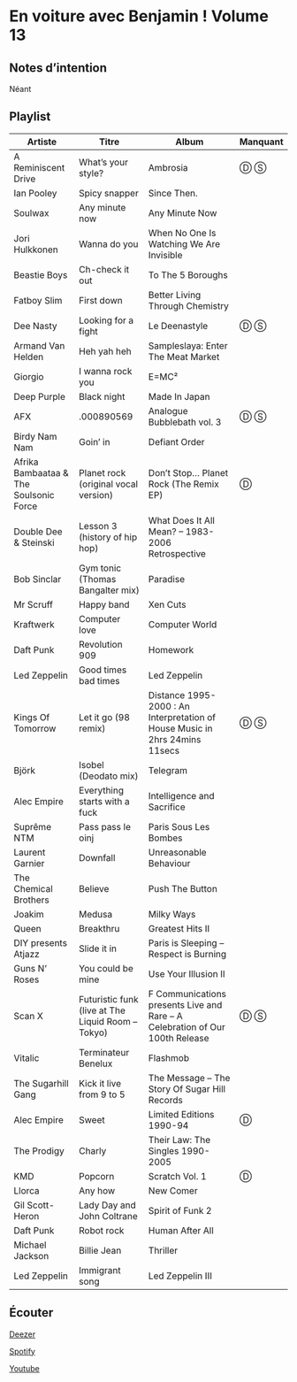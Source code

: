 # En voiture avec Benjamin ! Volume 13

## Notes d’intention

Néant

## Playlist

| Artiste                                | Titre                                             | Album                                                                        | Manquant |
|----------------------------------------|---------------------------------------------------|------------------------------------------------------------------------------|----------|
| A Reminiscent Drive                    | What’s your style?                                | Ambrosia                                                                     | Ⓓ Ⓢ      |
| Ian Pooley                             | Spicy snapper                                     | Since Then.                                                                  |          |
| Soulwax                                | Any minute now                                    | Any Minute Now                                                               |          |
| Jori Hulkkonen                         | Wanna do you                                      | When No One Is Watching We Are Invisible                                     |          |
| Beastie Boys                           | Ch-check it out                                   | To The 5 Boroughs                                                            |          |
| Fatboy Slim                            | First down                                        | Better Living Through Chemistry                                              |          |
| Dee Nasty                              | Looking for a fight                               | Le Deenastyle                                                                | Ⓓ Ⓢ      |
| Armand Van Helden                      | Heh yah heh                                       | Sampleslaya: Enter The Meat Market                                           |          |
| Giorgio                                | I wanna rock you                                  | E=MC²                                                                        |          |
| Deep Purple                            | Black night                                       | Made In Japan                                                                |          |
| AFX                                    | .000890569                                        | Analogue Bubblebath vol. 3                                                   | Ⓓ Ⓢ      |
| Birdy Nam Nam                          | Goin’ in                                          | Defiant Order                                                                |          |
| Afrika Bambaataa & The Soulsonic Force | Planet rock (original vocal version)              | Don’t Stop… Planet Rock (The Remix EP)                                       | Ⓓ        |
| Double Dee & Steinski                  | Lesson 3 (history of hip hop)                     | What Does It All Mean? – 1983-2006 Retrospective                             |          |
| Bob Sinclar                            | Gym tonic (Thomas Bangalter mix)                  | Paradise                                                                     |          |
| Mr Scruff                              | Happy band                                        | Xen Cuts                                                                     |          |
| Kraftwerk                              | Computer love                                     | Computer World                                                               |          |
| Daft Punk                              | Revolution 909                                    | Homework                                                                     |          |
| Led Zeppelin                           | Good times bad times                              | Led Zeppelin                                                                 |          |
| Kings Of Tomorrow                      | Let it go (98 remix)                              | Distance 1995-2000 : An Interpretation of House Music in 2hrs 24mins 11secs  | Ⓓ Ⓢ      |
| Björk                                  | Isobel (Deodato mix)                              | Telegram                                                                     |          |
| Alec Empire                            | Everything starts with a fuck                     | Intelligence and Sacrifice                                                   |          |
| Suprême NTM                            | Pass pass le oinj                                 | Paris Sous Les Bombes                                                        |          |
| Laurent Garnier                        | Downfall                                          | Unreasonable Behaviour                                                       |          |
| The Chemical Brothers                  | Believe                                           | Push The Button                                                              |          |
| Joakim                                 | Medusa                                            | Milky Ways                                                                   |          |
| Queen                                  | Breakthru                                         | Greatest Hits II                                                             |          |
| DIY presents Atjazz                    | Slide it in                                       | Paris is Sleeping – Respect is Burning                                       |          |
| Guns N’ Roses                          | You could be mine                                 | Use Your Illusion II                                                         |          |
| Scan X                                 | Futuristic funk (live at The Liquid Room – Tokyo) | F Communications presents Live and Rare – A Celebration of Our 100th Release | Ⓓ Ⓢ      |
| Vitalic                                | Terminateur Benelux                               | Flashmob                                                                     |          |
| The Sugarhill Gang                     | Kick it live from 9 to 5                          | The Message – The Story Of Sugar Hill Records                                |          |
| Alec Empire                            | Sweet                                             | Limited Editions 1990-94                                                     | Ⓓ        |
| The Prodigy                            | Charly                                            | Their Law: The Singles 1990-2005                                             |          |
| KMD                                    | Popcorn                                           | Scratch Vol. 1                                                               | Ⓓ        |
| Llorca                                 | Any how                                           | New Comer                                                                    |          |
| Gil Scott-Heron                        | Lady Day and John Coltrane                        | Spirit of Funk 2                                                             |          |
| Daft Punk                              | Robot rock                                        | Human After All                                                              |          |
| Michael Jackson                        | Billie Jean                                       | Thriller                                                                     |          |
| Led Zeppelin                           | Immigrant song                                    | Led Zeppelin III                                                             |          |

## Écouter

[Deezer](https://www.deezer.com/en/playlist/11879247161)

[Spotify](https://open.spotify.com/playlist/2SMN8jBXAGYQFVI5DcGfGb)

[Youtube](https://www.youtube.com/playlist?list=PLRBsABaibTyI4pd3mRGA0L1cxgdvy6P53)

